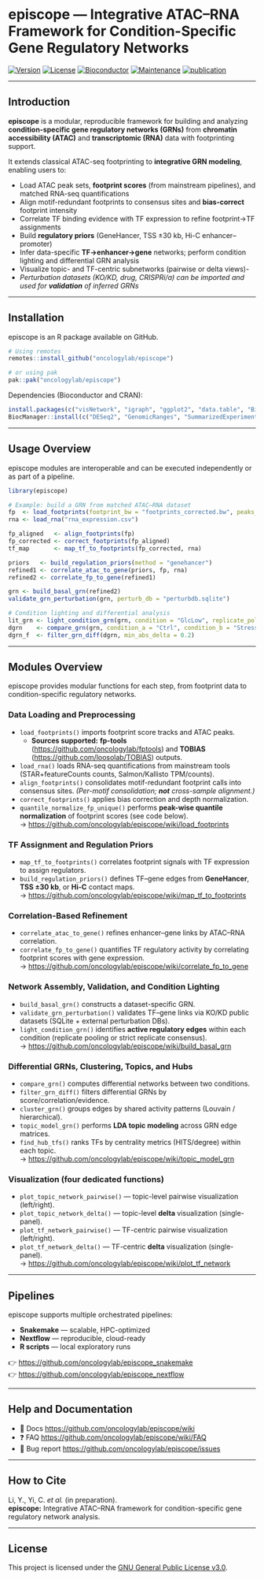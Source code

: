episcope — Integrative ATAC–RNA Framework for Condition-Specific Gene Regulatory Networks
===========================================================================================

[![Version](https://img.shields.io/badge/version-1.0.0-blue.svg?style=plastic)](https://github.com/oncologylab/episcope)
[![License](https://img.shields.io/badge/license-MIT-green.svg?style=plastic)](https://github.com/oncologylab/episcope/blob/main/LICENSE)
[![Bioconductor](https://img.shields.io/badge/install%20via-BiocManager-orange.svg?style=plastic)](https://bioconductor.org)
[![Maintenance](https://img.shields.io/badge/Maintained%3F-yes-green.svg?style=plastic)](https://github.com/oncologylab/episcope/graphs/commit-activity)
[![publication](https://img.shields.io/badge/Publication-in%20prep-blue.svg?style=plastic)]()

---

## Introduction

**episcope** is a modular, reproducible framework for building and analyzing **condition-specific gene regulatory networks (GRNs)** from **chromatin accessibility (ATAC)** and **transcriptomic (RNA)** data with footprinting support.

It extends classical ATAC-seq footprinting to **integrative GRN modeling**, enabling users to:

- Load ATAC peak sets, **footprint scores** (from mainstream pipelines), and matched RNA-seq quantifications  
- Align motif-redundant footprints to consensus sites and **bias-correct** footprint intensity  
- Correlate TF binding evidence with TF expression to refine footprint→TF assignments  
- Build **regulatory priors** (GeneHancer, TSS ±30 kb, Hi-C enhancer–promoter)  
- Infer data-specific **TF→enhancer→gene** networks; perform condition lighting and differential GRN analysis  
- Visualize topic- and TF-centric subnetworks (pairwise or delta views)-
- *Perturbation datasets (KO/KD, drug, CRISPRi/a) can be imported and used for **validation** of inferred GRNs*

---

## Installation

episcope is an R package available on GitHub.

```r
# Using remotes
remotes::install_github("oncologylab/episcope")

# or using pak
pak::pak("oncologylab/episcope")
```

Dependencies (Bioconductor and CRAN):
```r
install.packages(c("visNetwork", "igraph", "ggplot2", "data.table", "BiocManager"))
BiocManager::install(c("DESeq2", "GenomicRanges", "SummarizedExperiment"))
```

---

## Usage Overview

episcope modules are interoperable and can be executed independently or as part of a pipeline.

```r
library(episcope)

# Example: build a GRN from matched ATAC–RNA dataset
fp  <- load_footprints(footprint_bw = "footprints_corrected.bw", peaks_bed = "peaks.bed")
rna <- load_rna("rna_expression.csv")

fp_aligned   <- align_footprints(fp)
fp_corrected <- correct_footprints(fp_aligned)
tf_map       <- map_tf_to_footprints(fp_corrected, rna)

priors   <- build_regulation_priors(method = "genehancer")
refined1 <- correlate_atac_to_gene(priors, fp, rna)
refined2 <- correlate_fp_to_gene(refined1)

grn <- build_basal_grn(refined2)
validate_grn_perturbation(grn, perturb_db = "perturbdb.sqlite")

# Condition lighting and differential analysis
lit_grn <- light_condition_grn(grn, condition = "GlcLow", replicate_policy = "pooled")
dgrn    <- compare_grn(grn, condition_a = "Ctrl", condition_b = "Stress")
dgrn_f  <- filter_grn_diff(dgrn, min_abs_delta = 0.2)
```

---

## Modules Overview

episcope provides modular functions for each step, from footprint data to condition-specific regulatory networks.

### Data Loading and Preprocessing
- `load_footprints()` imports footprint score tracks and ATAC peaks.  
  - **Sources supported:** **fp-tools** (https://github.com/oncologylab/fptools) and **TOBIAS** (https://github.com/loosolab/TOBIAS) outputs.  
- `load_rna()` loads RNA-seq quantifications from mainstream tools (STAR+featureCounts counts, Salmon/Kallisto TPM/counts).  
- `align_footprints()` consolidates motif-redundant footprint calls into consensus sites. *(Per-motif consolidation; **not** cross-sample alignment.)*  
- `correct_footprints()` applies bias correction and depth normalization.  
- `quantile_normalize_fp_unique()` performs **peak-wise quantile normalization** of footprint scores (see code below).  
  → https://github.com/oncologylab/episcope/wiki/load_footprints

### TF Assignment and Regulation Priors
- `map_tf_to_footprints()` correlates footprint signals with TF expression to assign regulators.  
- `build_regulation_priors()` defines TF–gene edges from **GeneHancer**, **TSS ±30 kb**, or **Hi-C** contact maps.  
  → https://github.com/oncologylab/episcope/wiki/map_tf_to_footprints

### Correlation-Based Refinement
- `correlate_atac_to_gene()` refines enhancer–gene links by ATAC–RNA correlation.  
- `correlate_fp_to_gene()` quantifies TF regulatory activity by correlating footprint scores with gene expression.  
  → https://github.com/oncologylab/episcope/wiki/correlate_fp_to_gene

### Network Assembly, Validation, and Condition Lighting
- `build_basal_grn()` constructs a dataset-specific GRN.  
- `validate_grn_perturbation()` validates TF–gene links via KO/KD public datasets (SQLite + external perturbation DBs).  
- `light_condition_grn()` identifies **active regulatory edges** within each condition (replicate pooling or strict replicate consensus).  
  → https://github.com/oncologylab/episcope/wiki/build_basal_grn

### Differential GRNs, Clustering, Topics, and Hubs
- `compare_grn()` computes differential networks between two conditions.  
- `filter_grn_diff()` filters differential GRNs by score/correlation/evidence.  
- `cluster_grn()` groups edges by shared activity patterns (Louvain / hierarchical).  
- `topic_model_grn()` performs **LDA topic modeling** across GRN edge matrices.  
- `find_hub_tfs()` ranks TFs by centrality metrics (HITS/degree) within each topic.  
  → https://github.com/oncologylab/episcope/wiki/topic_model_grn

### Visualization (four dedicated functions)
- `plot_topic_network_pairwise()` — topic-level pairwise visualization (left/right).  
- `plot_topic_network_delta()` — topic-level **delta** visualization (single-panel).  
- `plot_tf_network_pairwise()` — TF-centric pairwise visualization (left/right).  
- `plot_tf_network_delta()` — TF-centric **delta** visualization (single-panel).  
  → https://github.com/oncologylab/episcope/wiki/plot_tf_network

---

## Pipelines

episcope supports multiple orchestrated pipelines:

- **Snakemake** — scalable, HPC-optimized  
- **Nextflow** — reproducible, cloud-ready  
- **R scripts** — local exploratory runs

👉 https://github.com/oncologylab/episcope_snakemake  
👉 https://github.com/oncologylab/episcope_nextflow

---

## Help and Documentation

- 📘 Docs https://github.com/oncologylab/episcope/wiki  
- ❓ FAQ https://github.com/oncologylab/episcope/wiki/FAQ  
- 🐛 Bug report https://github.com/oncologylab/episcope/issues

---

## How to Cite

Li, Y., Yi, C. *et al.* (in preparation).  
**episcope:** Integrative ATAC–RNA framework for condition-specific gene regulatory network analysis.

---

## License

This project is licensed under the [GNU General Public License v3.0](https://github.com/oncologylab/episcope/blob/main/LICENSE.md).
